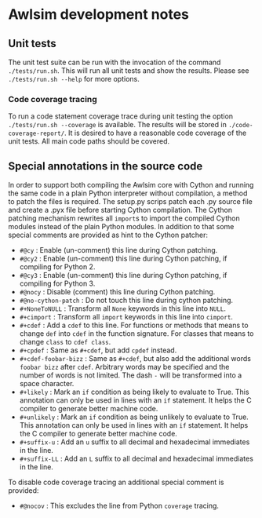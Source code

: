 # Awlsim development notes


## Unit tests

The unit test suite can be run with the invocation of the command `./tests/run.sh`. This will run all unit tests and show the results.
Please see `./tests/run.sh --help` for more options.


### Code coverage tracing

To run a code statement coverage trace during unit testing the option `./tests/run.sh --coverage` is available. The results will be stored in `./code-coverage-report/`. It is desired to have a reasonable code coverage of the unit tests. All main code paths should be covered.


## Special annotations in the source code

In order to support both compiling the Awlsim core with Cython and running the same code in a plain Python interpreter without compilation, a method to patch the files is required. The setup.py scrips patch each .py source file and create a .pyx file before starting Cython compilation. The Cython patching mechanism rewrites all `import`s to import the compiled Cython modules instead of the plain Python modules. In addition to that some special comments are provided as hint to the Cython patcher:

* `#@cy` : Enable (un-comment) this line during Cython patching.
* `#@cy2` : Enable (un-comment) this line during Cython patching, if compiling for Python 2.
* `#@cy3` : Enable (un-comment) this line during Cython patching, if compiling for Python 3.
* `#@nocy` : Disable (comment) this line during Cython patching.
* `#@no-cython-patch` : Do not touch this line during cython patching.
* `#+NoneToNULL` : Transform all `None` keywords in this line into `NULL`.
* `#+cimport` : Transform all `import` keywords in this line into `cimport`.
* `#+cdef` : Add a `cdef` to this line. For functions or methods that means to change `def` into `cdef` in the function signature. For classes that means to change `class` to `cdef class`.
* `#+cpdef` : Same as `#+cdef`, but add `cpdef` instead.
* `#+cdef-foobar-bizz` : Same as `#+cdef`, but also add the additional words `foobar bizz` after `cdef`. Arbitrary words may be specified and the number of words is not limited. The dash `-` will be transformed into a space character.
* `#+likely` : Mark an `if` condition as being likely to evaluate to True. This annotation can only be used in lines with an `if` statement. It helps the C compiler to generate better machine code.
* `#+unlikely` : Mark an `if` condition as being unlikely to evaluate to True. This annotation can only be used in lines with an `if` statement. It helps the C compiler to generate better machine code.
* `#+suffix-u` : Add an `u` suffix to all decimal and hexadecimal immediates in the line.
* `#+suffix-LL` : Add an `L` suffix to all decimal and hexadecimal immediates in the line.

To disable code coverage tracing an additional special comment is provided:

* `#@nocov` : This excludes the line from Python `coverage` tracing.

